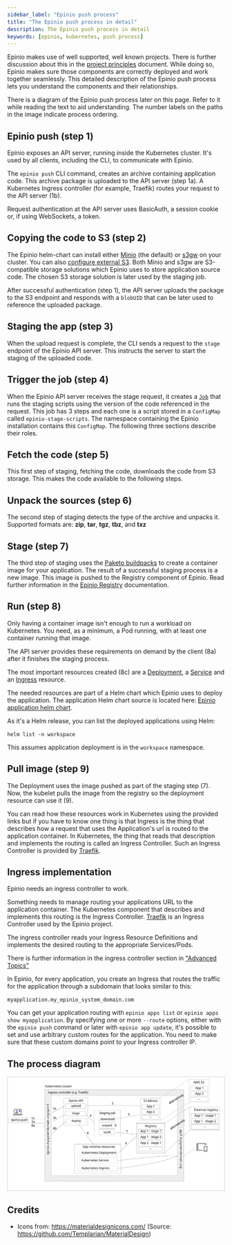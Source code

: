 ```yaml
---
sidebar_label: "Epinio push process"
title: "The Epinio push process in detail"
description: The Epinio push process in detail
keywords: [epinio, kubernetes, push process]
---
```


Epinio makes use of well supported, well known projects.
There is further discussion about this in the
[project principles](principles.md#guidelines-soft-principles) document.
While doing so, Epinio makes sure those components are correctly deployed and work together seamlessly.
This detailed description of the Epinio push process lets you understand the components and their relationships.

There is a diagram of the Epinio push process later on this page.
Refer to it while reading the text to aid understanding.
The number labels on the paths in the image indicate process ordering.

## Epinio push (step 1)

Epinio exposes an API server, running inside the Kubernetes cluster.
It's used by all clients, including the CLI, to communicate with Epinio.

The `epinio push` CLI command, creates an archive containing application code.
This archive package is uploaded to the API server (step 1a).
A Kubernetes Ingress controller (for example, Traefik) routes your request to the API server (1b).

Request authentication at the API server uses
BasicAuth, a session cookie or, if using WebSockets, a token.

## Copying the code to S3 (step 2)

The Epinio helm-chart can install either [Minio](https://min.io/) (the default)
or [s3gw](https://s3gw.io/) on your cluster.
You can also [configure external S3](../howtos/customization/setup_external_s3.md).
Both Minio and s3gw are S3-compatible storage solutions which Epinio uses to store application source code.
The chosen S3 storage solution is later used by the staging job.

After successful authentication (step 1),
the API server uploads the package to the S3 endpoint and
responds with a `blobUID` that can be later used to reference the uploaded package.

## Staging the app (step 3)

When the upload request is complete, the CLI sends a request to the `stage` endpoint of the Epinio API server.
This instructs the server to start the staging of the uploaded code.

## Trigger the job (step 4)

When the Epinio API server receives the stage request,
it creates a
[`Job`](https://kubernetes.io/docs/concepts/workloads/controllers/job/)
that runs the staging scripts using the version of the code referenced in the request.
This job has 3 steps and each one is a script stored in a `ConfigMap` called `epinio-stage-scripts`.
The namespace containing the Epinio installation contains this `ConfigMap`.
The following three sections describe their roles.

## Fetch the code (step 5)

This first step of staging, fetching the code, downloads the code from S3 storage.
This makes the code available to the following steps.

## Unpack the sources (step 6)

The second step of staging detects the type of the archive and unpacks it.
Supported formats are: **zip**, **tar**, **tgz**, **tbz**, and **txz**

## Stage (step 7)

The third step of staging uses the
[Paketo buildpacks](https://paketo.io/)
to create a container image for your application.
The result of a successful staging process is a new image.
This image is pushed to the Registry component of Epinio.
Read further information in the [Epinio Registry](../explanations/advanced.md#container-registry) documentation.

## Run (step 8)

Only having a container image isn't enough to run a workload on Kubernetes.
You need, as a minimum, a Pod running, with at least one container running that image.

The API server provides these requirements
on demand by the client (8a) after it finishes the staging process.

The most important resources created (8c) are a
[Deployment](https://kubernetes.io/docs/concepts/workloads/controllers/deployment/),
a [Service](https://kubernetes.io/docs/concepts/services-networking/service/) and an
[Ingress](https://kubernetes.io/docs/concepts/services-networking/ingress/) resource.

The needed resources are part of a Helm chart which Epinio uses to deploy the application.
The application Helm chart source is located here:
[Epinio application helm chart](https://github.com/epinio/helm-charts/tree/main/chart/application).

As it's a Helm release, you can list the deployed applications using Helm:

```console
helm list -n workspace
```

This assumes application deployment is in the `workspace` namespace.

## Pull image (step 9)

The Deployment uses the image pushed as part of the staging step (7).
Now, the kubelet pulls the image from the registry so the deployment resource can use it (9).

You can read how these resources work in Kubernetes using the provided links but if you have to know one thing is that Ingress is the thing that describes how a request that uses the Application's url is routed to the application container. In Kubernetes, the thing that reads that description and implements the routing is called an Ingress Controller. Such an Ingress Controller is provided by [Traefik](https://doc.traefik.io/traefik/providers/kubernetes-ingress/).

## Ingress implementation

Epinio needs an ingress controller to work.

Something needs to manage routing your applications URL to the application container.
The Kubernetes component that describes and implements this routing is the Ingress Controller. [Traefik](https://doc.traefik.io/traefik/providers/kubernetes-ingress/) is an Ingress Controller used by the Epinio project.

The ingress controller reads your Ingress Resource Definitions and implements the desired routing to the appropriate Services/Pods.

There is further information in the ingress controller section in ["Advanced Topics"](./advanced.md#ingress-controller)

In Epinio, for every application, you create an Ingress that routes the traffic for the application through a subdomain that looks similar to this:

```console
myapplication.my_epinio_system_domain.com
```

You can get your application routing with `epinio apps list` or `epinio apps show myapplication`.
By specifying one or more `--route` options, either with the `epinio push` command or later with `epinio app update`,
it's possible to set and use arbitrary custom routes for the application.
You need to make sure that these custom domains point to your Ingress controller IP.

## The process diagram

![epinio-push-detailed](epinio-push-detailed.svg?raw=true "Epinio push")

## Credits

- Icons from: https://materialdesignicons.com/ (Source: https://github.com/Templarian/MaterialDesign)
